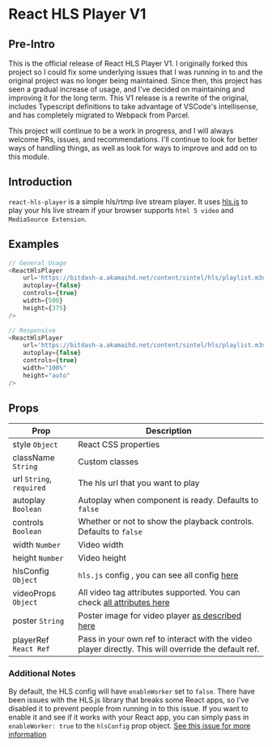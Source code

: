 # React HLS Player V1

## Pre-Intro

This is the official release of React HLS Player V1. I originally forked this project so I could fix some underlying issues that I was running in to and the original project was no longer being maintained. Since then, this project has seen a gradual increase of usage, and I've decided on maintaining and improving it for the long term. This V1 release is a rewrite of the original, includes Typescript definitions to take advantage of VSCode's intellisense, and has completely migrated to Webpack from Parcel.

This project will continue to be a work in progress, and I will always welcome PRs, issues, and recommendations. I'll continue to look for better ways of handling things, as well as look for ways to improve and add on to this module.

## Introduction

`react-hls-player` is a simple hls/rtmp live stream player.
It uses [hls.js](https://github.com/video-dev/hls.js) to play your hls live stream if your browser supports `html 5 video` and `MediaSource Extension`.

## Examples

```javascript
// General Usage
<ReactHlsPlayer
    url='https://bitdash-a.akamaihd.net/content/sintel/hls/playlist.m3u8'
    autoplay={false}
    controls={true}
    width={500}
    height={375}
/>
```

```javascript
// Responsive
<ReactHlsPlayer
    url='https://bitdash-a.akamaihd.net/content/sintel/hls/playlist.m3u8'
    autoplay={false}
    controls={true}
    width="100%"
    height="auto"
/>
```
## Props

Prop | Description
------------ | -------------
style `Object` | React CSS properties
className `String` | Custom classes
url `String`, `required` | The hls url that you want to play
autoplay `Boolean` | Autoplay when component is ready. Defaults to `false`
controls `Boolean` | Whether or not to show the playback controls. Defaults to `false`
width `Number` | Video width
height `Number` | Video height
hlsConfig `Object` | `hls.js` config , you can see all config [here](https://github.com/video-dev/hls.js/blob/master/docs/API.md#fine-tuning)
videoProps `Object` | All video tag attributes supported. You can check [all attributes here](https://developer.mozilla.org/en-US/docs/Web/HTML/Element/video)
poster `String` | Poster image for video player [as described here](https://www.w3schools.com/tags/att_video_poster.asp)
playerRef `React Ref` | Pass in your own ref to interact with the video player directly. This will override the default ref.

### Additional Notes

By default, the HLS config will have `enableWorker` set to `false`. There have been issues with the HLS.js library that breaks some React apps, so I've disabled it to prevent people from running in to this issue. If you want to enable it and see if it works with your React app, you can simply pass in `enableWorker: true` to the `hlsConfig` prop object. [See this issue for more information](https://github.com/video-dev/hls.js/issues/2064)
